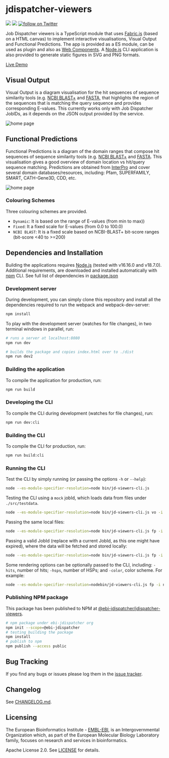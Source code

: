 # jdispatcher-viewers
<p>
    <a href="https://www.npmjs.com/package/@ebi-jdispatcher/jdispatcher-viewers" alt="NPM">
        <img src="https://img.shields.io/badge/npm-%40ebi--jdispatcher%2Fjdispatcher--viewers-blue" /></a>
    <a href="https://nodejs.org/en/download/releases/" alt="Node">
            <img src="https://img.shields.io/badge/node-18.7-green" /></a>
    <a href="https://twitter.com/intent/follow?screen_name=ebi_jdispatcher">
        <img src="https://img.shields.io/twitter/follow/ebi_jdispatcher?style=social&logo=twitter"
            alt="follow on Twitter"></a>  
</p>

Job Dispatcher viewers is a TypeScript module that uses [Fabric.js](http://fabricjs.com/)
(based on a HTML canvas) to implement interactive visualisations,
Visual Output and Functional Predictions. The app is provided as a ES module, can be used as plugin and 
also as [Web Components](https://www.webcomponents.org/). A [Node.js](https://nodejs.org/) CLI application
is also provided to generate static figures in SVG and PNG formats.

[Live Demo](https://ebi-jdispatcher.github.io/jdispatcher-viewers)

## Visual Output

Visual Output is a diagram visualisation for the hit sequences of sequence similarity tools (e.g. 
[NCBI BLAST+](https://www.ebi.ac.uk/Tools/sss/ncbiblast/) and 
[FASTA](https://www.ebi.ac.uk/Tools/sss/ncbiblast/), that highlights the region of the sequences that
is matching the query sequence and provides corresponding E-values. 
This currently works only with Job Dispatcher JobIDs, as it depends on the JSON output provided by the service. 

![home page](https://raw.githubusercontent.com/ebi-jdispatcher/jdispatcher-viewers/master/assets/VO.gif)

## Functional Predictions

Functional Predictions is a diagram of the domain ranges that compose hit sequences of sequence 
similarity tools (e.g.
[NCBI BLAST+](https://www.ebi.ac.uk/Tools/sss/ncbiblast/) and
[FASTA](https://www.ebi.ac.uk/Tools/sss/ncbiblast/). This visualisation gives a good overview of domain
location vs hit/query sequence matching. Predictions are obtained from 
[InterPro](https://www.ebi.ac.uk/interpro/) and cover several domain databases/resources, including:
Pfam, SUPERFAMILY, SMART, CATH-Gene3D, CDD, etc.

![home page](https://raw.githubusercontent.com/ebi-jdispatcher/jdispatcher-viewers/master/assets/FP.gif)

### Colouring Schemes
Three colouring schemes are provided. 
- `Dynamic`: It is based on the range of E-values (from min to max))
- `Fixed`: It a fixed scale for E-values (from 0.0 to 100.0)
- `NCBI BLAST`: It is a fixed scale based on NCBI-BLAST+ bit-score ranges (bit-score <40 to >=200)

## Dependencies and Installation

Building the applications requires [Node.js](https://nodejs.org/) (tested with v16.16.0 and v18.7.0). 
Additional requirements, are
downloaded and installed automatically with [npm](https://www.npmjs.com/) CLI. 
See full list of dependencies in [package.json](package.json)

### Development server

During development, you can simply clone this repository and install all the dependencies
required to run the webpack and webpack-dev-server:

```bash
npm install
```

To play with the development server (watches for file changes), in two terminal windows in parallel, run:

```bash
# runs a server at localhost:8080
npm run dev
```

```bash
# builds the package and copies index.html over to ./dist
npm run dev2
```

### Building the application

To compile the application for production, run:

```bash
npm run build
```

### Developing the CLI

To compile the CLI during development (watches for file changes), run:

```bash
npm run dev:cli
```

### Building the CLI

To compile the CLI for production, run:

```bash
npm run build:cli
```

### Running the CLI

Test the CLI by simply running (or passing the options `-h` or `--help`):

```bash
node --es-module-specifier-resolution=node bin/jd-viewers-cli.js
```

Testing the CLI using a `mock` jobId, which loads data from files under `./src/testdata`.

```bash
node --es-module-specifier-resolution=node bin/jd-viewers-cli.js vo -i mock_jobid-I20200317-103136-0485-5599422-np2 -o test.png -of png -v
```

Passing the same local files:

```bash
node --es-module-specifier-resolution=node bin/jd-viewers-cli.js fp -i ./src/testdata/ncbiblast.json -ix ./src/testdata/iprmc.xml -o test.svg -of svg -v
```

Passing a valid JobId (replace with a current JobId, as this one might have expired), where the
data will be fetched and stored locally:

```bash
node --es-module-specifier-resolution=node bin/jd-viewers-cli.js fp -i ncbiblast-R20200602-114955-0302-11398737-np2 -o test.svg -of svg -v
```

Some rendering options can be optionally passed to the CLI, including: `-hits`, number of hits;
`-hsps`, number of HSPs; and `-color`, color scheme. For example:

```bash
node --es-module-specifier-resolution=nodebin/jd-viewers-cli.js fp -i ncbiblast-R20200602-114955-0302-11398737-np2 -o test.svg -of svg -color 'ncbiblast' -hits 50 -v
```

### Publishing NPM package

This package has been published to NPM at 
[@ebi-jdispatcher/jdispatcher-viewers](https://www.npmjs.com/settings/ebi-jdispatcher/jdispatcher-viewers).

```bash
# npm package under ebi-jdispatcher org
npm init --scope=@ebi-jdispatcher
# testing building the package
npm install
# publish to npm
npm publish --access public
```

## Bug Tracking

If you find any bugs or issues please log them in the
[issue tracker](https://github.com/ebi-jdispatcher/jdispatcher-viewers/issues).

## Changelog

See [CHANGELOG.md](CHANGELOG.md).

## Licensing

The European Bioinformatics Institute - [EMBL-EBI](https://www.ebi.ac.uk/), is an Intergovernmental Organization which, as part of the European Molecular Biology Laboratory family, focuses on research and services in bioinformatics.

Apache License 2.0. See [LICENSE](LICENSE) for details.
